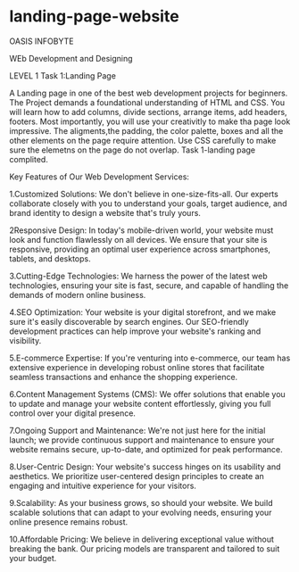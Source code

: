 # landing-page-website

OASIS INFOBYTE

WEb Development and Designing

LEVEL 1
  Task 1:Landing Page

  A Landing page in one of the best web development projects for beginners. The Project demands a foundational understanding of HTML and CSS. You will learn how to add columns, divide sections, arrange items, add headers, footers. Most importantly, you will use your creativitly to make tha page look impressive. The aligments,the padding, the color palette, boxes and all the other elements on the page require attention. Use CSS carefully to make sure the elemetns on the page do not overlap.
  Task 1-landing page complited.

  Key Features of Our Web Development Services:

1.Customized Solutions: We don't believe in one-size-fits-all. Our experts collaborate closely with you to understand your goals, target audience, and brand identity to design a website that's truly yours.

2Responsive Design: In today's mobile-driven world, your website must look and function flawlessly on all devices. We ensure that your site is responsive, providing an optimal user experience across smartphones, tablets, and desktops.

3.Cutting-Edge Technologies: We harness the power of the latest web technologies, ensuring your site is fast, secure, and capable of handling the demands of modern online business.

4.SEO Optimization: Your website is your digital storefront, and we make sure it's easily discoverable by search engines. Our SEO-friendly development practices can help improve your website's ranking and visibility.

5.E-commerce Expertise: If you're venturing into e-commerce, our team has extensive experience in developing robust online stores that facilitate seamless transactions and enhance the shopping experience.

6.Content Management Systems (CMS): We offer solutions that enable you to update and manage your website content effortlessly, giving you full control over your digital presence.

7.Ongoing Support and Maintenance: We're not just here for the initial launch; we provide continuous support and maintenance to ensure your website remains secure, up-to-date, and optimized for peak performance.

8.User-Centric Design: Your website's success hinges on its usability and aesthetics. We prioritize user-centered design principles to create an engaging and intuitive experience for your visitors.

9.Scalability: As your business grows, so should your website. We build scalable solutions that can adapt to your evolving needs, ensuring your online presence remains robust.

10.Affordable Pricing: We believe in delivering exceptional value without breaking the bank. Our pricing models are transparent and tailored to suit your budget.

